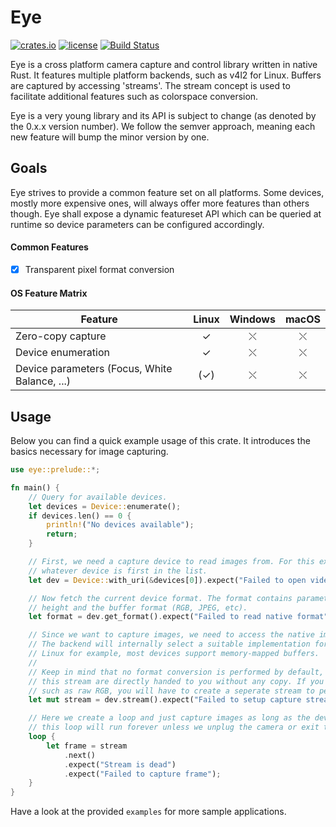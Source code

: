 # Eye

[![crates.io](https://img.shields.io/crates/v/eye.svg?style=for-the-badge)](https://crates.io/crates/eye)
[![license](https://img.shields.io/github/license/raymanfx/eye-rs?style=for-the-badge)](https://github.com/raymanfx/eye-rs/blob/master/LICENSE.txt)
[![Build Status](https://img.shields.io/travis/raymanfx/eye-rs/master.svg?style=for-the-badge&logo=travis)](https://travis-ci.org/raymanfx/eye-rs)

Eye is a cross platform camera capture and control library written in native Rust.
It features multiple platform backends, such as v4l2 for Linux. Buffers are captured by accessing
'streams'. The stream concept is used to facilitate additional features such as colorspace
conversion.

Eye is a very young library and its API is subject to change (as denoted by the 0.x.x version
number). We follow the semver approach, meaning each new feature will bump the minor version by one.

## Goals

Eye strives to provide a common feature set on all platforms. Some devices, mostly more expensive
ones, will always offer more features than others though. Eye shall expose a dynamic featureset API
which can be queried at runtime so device parameters can be configured accordingly.

#### Common Features

 * [x] Transparent pixel format conversion

#### OS Feature Matrix

| Feature                                       | Linux     | Windows   | macOS     |
| --------------------------------------------- |:---------:|:---------:|:---------:|
| Zero-copy capture                             | &check;   | &#10540;  | &#10540;  |
| Device enumeration                            | &check;   | &#10540;  | &#10540;  |
| Device parameters (Focus, White Balance, ...) | (&check;) | &#10540;  | &#10540;  |

## Usage
Below you can find a quick example usage of this crate. It introduces the basics necessary for image capturing.

```rust
use eye::prelude::*;

fn main() {
    // Query for available devices.
    let devices = Device::enumerate();
    if devices.len() == 0 {
        println!("No devices available");
        return;
    }

    // First, we need a capture device to read images from. For this example, let's just choose
    // whatever device is first in the list.
    let dev = Device::with_uri(&devices[0]).expect("Failed to open video device");

    // Now fetch the current device format. The format contains parameters such as frame width,
    // height and the buffer format (RGB, JPEG, etc).
    let format = dev.get_format().expect("Failed to read native format");

    // Since we want to capture images, we need to access the native image stream of the device.
    // The backend will internally select a suitable implementation for the platform stream. On
    // Linux for example, most devices support memory-mapped buffers.
    //
    // Keep in mind that no format conversion is performed by default, so the frames you get in
    // this stream are directly handed to you without any copy. If you need a common frame format
    // such as raw RGB, you will have to create a seperate stream to perform the conversion.
    let mut stream = dev.stream().expect("Failed to setup capture stream");

    // Here we create a loop and just capture images as long as the device produces them. Normally,
    // this loop will run forever unless we unplug the camera or exit the program.
    loop {
        let frame = stream
            .next()
            .expect("Stream is dead")
            .expect("Failed to capture frame");
    }
}
```

Have a look at the provided `examples` for more sample applications.
